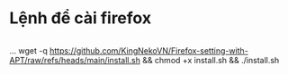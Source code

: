 # Lệnh để cài firefox 
```
```
...
wget -q https://github.com/KingNekoVN/Firefox-setting-with-APT/raw/refs/heads/main/install.sh && chmod +x install.sh && ./install.sh
